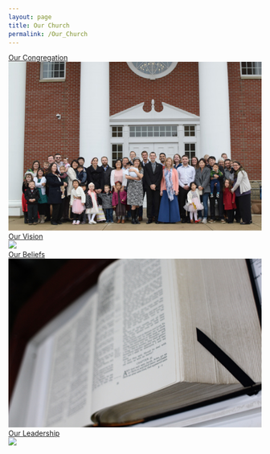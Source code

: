 ```yaml
---
layout: page
title: Our Church
permalink: /Our_Church
---
```


<div class="landing-page">
    <a class="landing-page-container" href="/Our_Church/Our_Congregation">
        <div class="landing-page-caption">
            <span>Our Congregation</span>
        </div>
        <img src="/Media/Landing_Pages/Our_Congregation.jpg" />
    </a>
    <a class="landing-page-container" href="/Our_Church/Our_Vision">
        <div class="landing-page-caption">
            <span>Our Vision</span>
        </div>
        <img src="/Media/Landing_Pages/Our_Vision.jpg" />
    </a>
    <a class="landing-page-container" href="/Our_Church/Our_Beliefs">
        <div class="landing-page-caption">
            <span>Our Beliefs</span>
        </div>
        <img src="/Media/Landing_Pages/Our_Beliefs.jpg" />
    </a>
    <a class="landing-page-container" href="/Our_Church/Our_Leadership">
        <div class="landing-page-caption">
            <span>Our Leadership</span>
        </div>
        <img src="/Media/Landing_Pages/Our_Leadership.jpg" />
    </a>
</div>
